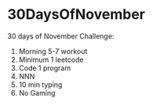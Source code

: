 # 30DaysOfNovember
30 days of November Challenge:
1. Morning 5-7 workout
2. Minimum 1 leetcode 
3. Code 1 program
4. NNN
5. 10 min typing
6. No Gaming
